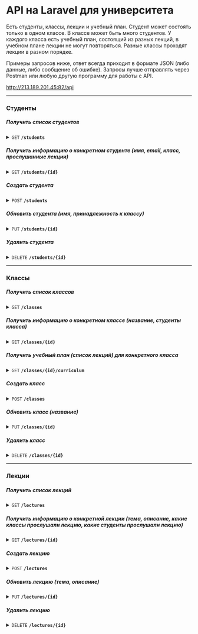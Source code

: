 # API на Laravel для университета

Есть студенты, классы, лекции и учебный план. 
Студент может состоять только в одном классе.
В классе может быть много студентов.
У каждого класса есть учебный план, состоящий из разных лекций, в учебном плане лекции не могут повторяться.
Разные классы проходят лекции в разном порядке.

Примеры запросов ниже, ответ всегда приходит в формате JSON (либо данные, либо сообщение об ошибке).
Запросы лучше отправлять через Postman или любую другую программу для работы с API. 

http://213.189.201.45:82/api <br>


------------------------------------------------------------------------------------------

### Студенты
##### Получить список студентов
<details>
 <summary><code>GET</code> <code><b>/students</b></code> </summary>

###### Параметров запроса нет
</details>

##### Получить информацию о конкретном студенте (имя, email, класс, прослушанные лекции)
<details>
 <summary><code>GET</code> <code><b>/students/{id}</b></code> </summary>

###### Параметров запроса нет
</details>

##### Создать студента
<details>
<summary><code>POST</code> <code><b>/students</b></code> </summary>

###### Параметры запроса
<table>
    <tr>
        <th style="vertical-align: top;">Ключ</th>
        <th>Значение</th>
    </tr>
    <tr>
        <td>name</td>
        <td style="padding-left: 0">
            <ul>
                <li>обязательное</li>
                <li>максимум 255 символов</li>
                <li>цифры запрещены</li>
            </ul>
        </td>
    </tr>
    <tr>
        <td>email</td>
        <td style="padding-left: 0">
            <ul>
                <li>обязательное</li>
                <li>формат e-mail</li>
                <li>не должно использоваться ранее</li>
            </ul>
        </td>
    </tr>
        <tr>
        <td>student_class_id</td>
        <td style="padding-left: 0">
            <ul>
                <li>обязательное</li>
                <li>число</li>
                <li>класс с таким id должен существовать</li>
            </ul>
        </td>
    </tr>
</table>

</details>

##### Обновить студента (имя, принадлежность к классу)
<details>
<summary><code>PUT</code> <code><b>/students/{id}</b></code> </summary>

###### Параметры запроса
<table>
    <tr>
        <th style="vertical-align: top;">Ключ</th>
        <th>Значение</th>
    </tr>
    <tr>
        <td>name</td>
        <td style="padding-left: 0">
            <ul>
                <li>обязательное</li>
                <li>максимум 255 символов</li>
                <li>цифры запрещены</li>
            </ul>
        </td>
    </tr>
    <tr>
        <td>student_class_id</td>
        <td style="padding-left: 0">
            <ul>
                <li>обязательное</li>
                <li>число</li>
                <li>класс с таким id должен существовать</li>
            </ul>
        </td>
    </tr>
</table>
</details>

##### Удалить студента
<details>
 <summary><code>DELETE</code> <code><b>/students/{id}</b></code> </summary>

###### Параметров запроса нет
</details>

------------------------------------------------------------------------------------------

### Классы
##### Получить список классов
<details>
 <summary><code>GET</code> <code><b>/classes</b></code> </summary>

###### Параметров запроса нет
</details>

##### Получить информацию о конкретном классе (название, студенты класса)
<details>
 <summary><code>GET</code> <code><b>/classes/{id}</b></code> </summary>

###### Параметров запроса нет
</details>

##### Получить учебный план (список лекций) для конкретного класса
<details>
<summary><code>GET</code> <code><b>/classes/{id}/curriculum</b></code> </summary>

###### Параметров запроса нет
</details>

##### Создать класс
<details>
<summary><code>POST</code> <code><b>/classes</b></code> </summary>

###### Параметры запроса
<table>
    <tr>
        <th style="vertical-align: top;">Ключ</th>
        <th>Значение</th>
    </tr>
    <tr>
        <td>name</td>
        <td style="padding-left: 0">
            <ul>
                <li>обязательное</li>
                <li>максимум 255 символов</li>
            </ul>
        </td>
    </tr>
</table>

</details>

##### Обновить класс (название)
<details>
<summary><code>PUT</code> <code><b>/classes/{id}</b></code> </summary>

###### Параметры запроса
<table>
    <tr>
        <th style="vertical-align: top;">Ключ</th>
        <th>Значение</th>
    </tr>
    <tr>
        <td>name</td>
        <td style="padding-left: 0">
            <ul>
                <li>обязательное</li>
                <li>максимум 255 символов</li>
            </ul>
        </td>
    </tr>
</table>
</details>

##### Удалить класс
<details>
 <summary><code>DELETE</code> <code><b>/classes/{id}</b></code> </summary>

###### Параметров запроса нет
</details>

------------------------------------------------------------------------------------------

### Лекции

##### Получить список лекций
<details>
 <summary><code>GET</code> <code><b>/lectures</b></code> </summary>

###### Параметров запроса нет
</details>

##### Получить информацию о конкретной лекции (тема, описание, какие классы прослушали лекцию, какие студенты прослушали лекцию)
<details>
 <summary><code>GET</code> <code><b>/lectures/{id}</b></code> </summary>

###### Параметров запроса нет
</details>

##### Создать лекцию
<details>
<summary><code>POST</code> <code><b>/lectures</b></code> </summary>

###### Параметры запроса
<table>
    <tr>
        <th style="vertical-align: top;">Ключ</th>
        <th>Значение</th>
    </tr>
    <tr>
        <td>topic</td>
        <td style="padding-left: 0">
            <ul>
                <li>обязательное</li>
                <li>максимум 255 символов</li>
            </ul>
        </td>
    </tr>
        <tr>
        <td>description</td>
        <td style="padding-left: 0">
            <ul>
                <li>не обязательное</li>
            </ul>
        </td>
    </tr>
</table>

</details>

##### Обновить лекцию (тема, описание)
<details>
<summary><code>PUT</code> <code><b>/lectures/{id}</b></code> </summary>

###### Параметры запроса
<table>
    <tr>
        <th style="vertical-align: top;">Ключ</th>
        <th>Значение</th>
    </tr>
    <tr>
        <td>topic</td>
        <td style="padding-left: 0">
            <ul>
                <li>обязательное</li>
                <li>максимум 255 символов</li>
            </ul>
        </td>
    </tr>
        <tr>
        <td>description</td>
        <td style="padding-left: 0">
            <ul>
                <li>не обязательное</li>
            </ul>
        </td>
    </tr>
</table>
</details>

##### Удалить лекцию
<details>
 <summary><code>DELETE</code> <code><b>/lectures/{id}</b></code> </summary>

###### Параметров запроса нет
</details>
